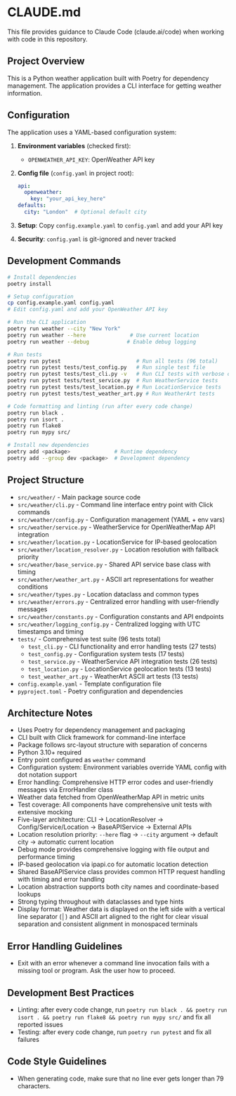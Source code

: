 # CLAUDE.md

This file provides guidance to Claude Code (claude.ai/code) when working with code in this repository.

## Project Overview

This is a Python weather application built with Poetry for dependency management. The application provides a CLI interface for getting weather information.

## Configuration

The application uses a YAML-based configuration system:

1. **Environment variables** (checked first):
   - `OPENWEATHER_API_KEY`: OpenWeather API key

2. **Config file** (`config.yaml` in project root):
   ```yaml
   api:
     openweather:
       key: "your_api_key_here"
   defaults:
     city: "London"  # Optional default city
   ```

3. **Setup**: Copy `config.example.yaml` to `config.yaml` and add your API key
4. **Security**: `config.yaml` is git-ignored and never tracked

## Development Commands

```bash
# Install dependencies
poetry install

# Setup configuration
cp config.example.yaml config.yaml
# Edit config.yaml and add your OpenWeather API key

# Run the CLI application
poetry run weather --city "New York"
poetry run weather --here              # Use current location
poetry run weather --debug            # Enable debug logging

# Run tests
poetry run pytest                        # Run all tests (96 total)
poetry run pytest tests/test_config.py   # Run single test file
poetry run pytest tests/test_cli.py -v   # Run CLI tests with verbose output
poetry run pytest tests/test_service.py  # Run WeatherService tests
poetry run pytest tests/test_location.py # Run LocationService tests
poetry run pytest tests/test_weather_art.py # Run WeatherArt tests

# Code formatting and linting (run after every code change)
poetry run black .
poetry run isort .
poetry run flake8
poetry run mypy src/

# Install new dependencies
poetry add <package>              # Runtime dependency
poetry add --group dev <package>  # Development dependency
```

## Project Structure

- `src/weather/` - Main package source code
- `src/weather/cli.py` - Command line interface entry point with Click commands
- `src/weather/config.py` - Configuration management (YAML + env vars)  
- `src/weather/service.py` - WeatherService for OpenWeatherMap API integration
- `src/weather/location.py` - LocationService for IP-based geolocation
- `src/weather/location_resolver.py` - Location resolution with fallback priority
- `src/weather/base_service.py` - Shared API service base class with timing
- `src/weather/weather_art.py` - ASCII art representations for weather conditions
- `src/weather/types.py` - Location dataclass and common types
- `src/weather/errors.py` - Centralized error handling with user-friendly messages
- `src/weather/constants.py` - Configuration constants and API endpoints
- `src/weather/logging_config.py` - Centralized logging with UTC timestamps and timing
- `tests/` - Comprehensive test suite (96 tests total)
  - `test_cli.py` - CLI functionality and error handling tests (27 tests)
  - `test_config.py` - Configuration system tests (17 tests)
  - `test_service.py` - WeatherService API integration tests (26 tests)
  - `test_location.py` - LocationService geolocation tests (13 tests)
  - `test_weather_art.py` - WeatherArt ASCII art tests (13 tests)
- `config.example.yaml` - Template configuration file
- `pyproject.toml` - Poetry configuration and dependencies

## Architecture Notes

- Uses Poetry for dependency management and packaging
- CLI built with Click framework for command-line interface
- Package follows src-layout structure with separation of concerns
- Python 3.10+ required
- Entry point configured as `weather` command
- Configuration system: Environment variables override YAML config with dot notation support
- Error handling: Comprehensive HTTP error codes and user-friendly messages via ErrorHandler class
- Weather data fetched from OpenWeatherMap API in metric units
- Test coverage: All components have comprehensive unit tests with extensive mocking
- Five-layer architecture: CLI → LocationResolver → Config/Service/Location → BaseAPIService → External APIs
- Location resolution priority: `--here` flag → `--city` argument → default city → automatic current location
- Debug mode provides comprehensive logging with file output and performance timing
- IP-based geolocation via ipapi.co for automatic location detection
- Shared BaseAPIService class provides common HTTP request handling with timing and error handling
- Location abstraction supports both city names and coordinate-based lookups
- Strong typing throughout with dataclasses and type hints
- Display format: Weather data is displayed on the left side with a vertical line separator (│) and ASCII art aligned to the right for clear visual separation and consistent alignment in monospaced terminals

## Error Handling Guidelines

- Exit with an error whenever a command line invocation fails with a missing tool or program. Ask the user how to proceed.

## Development Best Practices

- Linting: after every code change, run `poetry run black . && poetry run isort . && poetry run flake8 && poetry run mypy src/` and fix all reported issues
- Testing: after every code change, run `poetry run pytest` and fix all failures

## Code Style Guidelines

- When generating code, make sure that no line ever gets longer than 79 characters.
